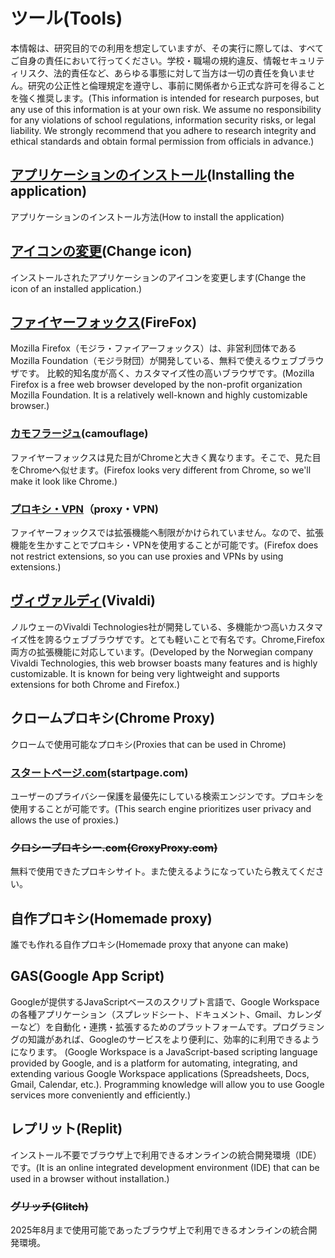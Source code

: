 # ツール(Tools)
本情報は、研究目的での利用を想定していますが、その実行に際しては、すべてご自身の責任において行ってください。学校・職場の規約違反、情報セキュリティリスク、法的責任など、あらゆる事態に対して当方は一切の責任を負いません。研究の公正性と倫理規定を遵守し、事前に関係者から正式な許可を得ることを強く推奨します。(This information is intended for research purposes, but any use of this information is at your own risk. We assume no responsibility for any violations of school regulations, information security risks, or legal liability. We strongly recommend that you adhere to research integrity and ethical standards and obtain formal permission from officials in advance.)
## [アプリケーションのインストール](Install.md)(Installing the application)
アプリケーションのインストール方法(How to install the application)
## [アイコンの変更](Icon.md)(Change icon)
インストールされたアプリケーションのアイコンを変更します(Change the icon of an installed application.)
## [ファイヤーフォックス](Firefox.md)(FireFox)
Mozilla Firefox（モジラ・ファイアーフォックス）は、非営利団体であるMozilla Foundation（モジラ財団）が開発している、無料で使えるウェブブラウザです。 比較的知名度が高く、カスタマイズ性の高いブラウザです。(Mozilla Firefox is a free web browser developed by the non-profit organization Mozilla Foundation. It is a relatively well-known and highly customizable browser.)
### [カモフラージュ](Camouflage.md)(camouflage)
ファイヤーフォックスは見た目がChromeと大きく異なります。そこで、見た目をChromeへ似せます。(Firefox looks very different from Chrome, so we'll make it look like Chrome.)
### [プロキシ・VPN](Firefox_proxy.md)（proxy・VPN)
ファイヤーフォックスでは拡張機能へ制限がかけられていません。なので、拡張機能を生かすことでプロキシ・VPNを使用することが可能です。(Firefox does not restrict extensions, so you can use proxies and VPNs by using extensions.)
## [ヴィヴァルディ](Vivaldi.md)(Vivaldi)
ノルウェーのVivaldi Technologies社が開発している、多機能かつ高いカスタマイズ性を誇るウェブブラウザです。とても軽いことで有名です。Chrome,Firefox両方の拡張機能に対応しています。(Developed by the Norwegian company Vivaldi Technologies, this web browser boasts many features and is highly customizable. It is known for being very lightweight and supports extensions for both Chrome and Firefox.)
## クロームプロキシ(Chrome Proxy)
クロームで使用可能なプロキシ(Proxies that can be used in Chrome)
### [スタートページ.com](startpage.com)(startpage.com)
ユーザーのプライバシー保護を最優先にしている検索エンジンです。プロキシを使用することが可能です。(This search engine prioritizes user privacy and allows the use of proxies.)
### ~~クロシープロキシー.com(CroxyProxy.com)~~
無料で使用できたプロキシサイト。また使えるようになっていたら教えてください。
## 自作プロキシ(Homemade proxy)
誰でも作れる自作プロキシ(Homemade proxy that anyone can make)
## GAS(Google App Script)
Googleが提供するJavaScriptベースのスクリプト言語で、Google Workspaceの各種アプリケーション（スプレッドシート、ドキュメント、Gmail、カレンダーなど）を自動化・連携・拡張するためのプラットフォームです。プログラミングの知識があれば、Googleのサービスをより便利に、効率的に利用できるようになります。 (Google Workspace is a JavaScript-based scripting language provided by Google, and is a platform for automating, integrating, and extending various Google Workspace applications (Spreadsheets, Docs, Gmail, Calendar, etc.). Programming knowledge will allow you to use Google services more conveniently and efficiently.)
## レプリット(Replit)
インストール不要でブラウザ上で利用できるオンラインの統合開発環境（IDE）です。(It is an online integrated development environment (IDE) that can be used in a browser without installation.)
### ~~グリッチ(Glitch)~~
2025年8月まで使用可能であったブラウザ上で利用できるオンラインの統合開発環境。

